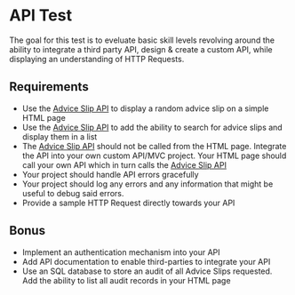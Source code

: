 # API Test
The goal for this test is to eveluate basic skill levels revolving around the ability to integrate a third party API, design & create a custom API, while displaying an understanding of HTTP Requests.

## Requirements
- Use the [Advice Slip API](https://api.adviceslip.com/) to display a random advice slip on a simple HTML page
- Use the [Advice Slip API](https://api.adviceslip.com/) to add the ability to search for advice slips and display them in a list
- The [Advice Slip API](https://api.adviceslip.com/) should not be called from the HTML page. Integrate the API into your own custom API/MVC project. Your HTML page should call your own API which in turn calls the [Advice Slip API](https://api.adviceslip.com/)
- Your project should handle API errors gracefully
- Your project should log any errors and any information that might be useful to debug said errors.
- Provide a sample HTTP Request directly towards your API

## Bonus
- Implement an authentication mechanism into your API
- Add API documentation to enable third-parties to integrate your API
- Use an SQL database to store an audit of all Advice Slips requested. Add the ability to list all audit records in your HTML page